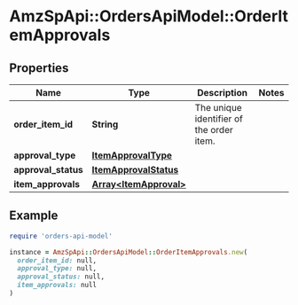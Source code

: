 # AmzSpApi::OrdersApiModel::OrderItemApprovals

## Properties

| Name | Type | Description | Notes |
| ---- | ---- | ----------- | ----- |
| **order_item_id** | **String** | The unique identifier of the order item. |  |
| **approval_type** | [**ItemApprovalType**](ItemApprovalType.md) |  |  |
| **approval_status** | [**ItemApprovalStatus**](ItemApprovalStatus.md) |  |  |
| **item_approvals** | [**Array&lt;ItemApproval&gt;**](ItemApproval.md) |  |  |

## Example

```ruby
require 'orders-api-model'

instance = AmzSpApi::OrdersApiModel::OrderItemApprovals.new(
  order_item_id: null,
  approval_type: null,
  approval_status: null,
  item_approvals: null
)
```

